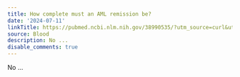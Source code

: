 ```yaml
---
title: How complete must an AML remission be?
date: '2024-07-11'
linkTitle: https://pubmed.ncbi.nlm.nih.gov/38990535/?utm_source=curl&utm_medium=rss&utm_campaign=journals&utm_content=7603509&fc=None&ff=20240712181519&v=2.18.0.post9+e462414
source: Blood
description: No ...
disable_comments: true
---
```

No ...